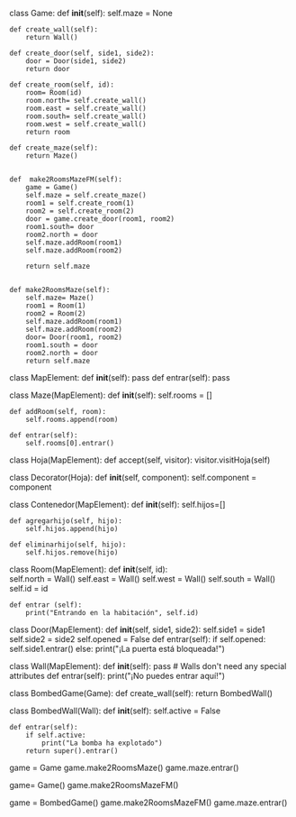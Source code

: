 class Game:
    def __init__(self):
        self.maze = None
        
    def create_wall(self):
        return Wall()
    
    def create_door(self, side1, side2):
        door = Door(side1, side2)
        return door
    
    def create_room(self, id):
        room= Room(id)
        room.north= self.create_wall()
        room.east = self.create_wall()
        room.south= self.create_wall()
        room.west = self.create_wall()
        return room
    
    def create_maze(self):
        return Maze()   
    
    
    def  make2RoomsMazeFM(self):
        game = Game()
        self.maze = self.create_maze()
        room1 = self.create_room(1)
        room2 = self.create_room(2)
        door = game.create_door(room1, room2)
        room1.south= door
        room2.north = door
        self.maze.addRoom(room1)
        self.maze.addRoom(room2)
        
        return self.maze
        
    
    def make2RoomsMaze(self):
        self.maze= Maze()
        room1 = Room(1)
        room2 = Room(2)
        self.maze.addRoom(room1)
        self.maze.addRoom(room2)
        door= Door(room1, room2)
        room1.south = door
        room2.north = door
        return self.maze

        
    
class MapElement:
    def __init__(self):
        pass
    def entrar(self):
        pass

class Maze(MapElement):
    def __init__(self):
        self.rooms = []

    def addRoom(self, room):
        self.rooms.append(room)

    def entrar(self):
        self.rooms[0].entrar()
        
        
class Hoja(MapElement):
    def accept(self, visitor):
        visitor.visitHoja(self)

class Decorator(Hoja):
    def __init__(self, component):
        self.component = component
        
class Contenedor(MapElement):
    def __init__(self):
        self.hijos=[]
        
    def agregarhijo(self, hijo):
        self.hijos.append(hijo)
        
    def eliminarhijo(self, hijo):
        self.hijos.remove(hijo)


class Room(MapElement):
    def __init__(self, id):         
        self.north = Wall()
        self.east = Wall()
        self.west = Wall()
        self.south = Wall()
        self.id = id

    def entrar (self):
        print("Entrando en la habitación", self.id)

        
        
class Door(MapElement):
    def __init__(self, side1, side2):
        self.side1 = side1
        self.side2 = side2
        self.opened = False
    def entrar(self):
        if self.opened:
            self.side1.entrar()
        else:
            print("¡La puerta está bloqueada!")
        
        
class Wall(MapElement):
    def __init__(self):
        pass # Walls don't need any special attributes
    def entrar(self):
        print("¡No puedes entrar aquí!")


class BombedGame(Game):
    def create_wall(self):
        return BombedWall()

class BombedWall(Wall):
    def __init__(self):
        self.active = False
        
    def entrar(self):
        if self.active: 
            print("La bomba ha explotado")
        return super().entrar()


game = Game
game.make2RoomsMaze()
game.maze.entrar()

game= Game()
game.make2RoomsMazeFM()


game = BombedGame()
game.make2RoomsMazeFM()
game.maze.entrar()

